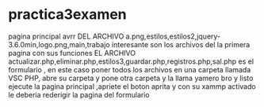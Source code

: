 # practica3examen
pagina principal
avrr
DEL ARCHIVO a.png,estilos,estilos2,jquery-3.6.0min,logo.png,main,trabajo interesante son los archivos  del la primera pagina con sus funciones
EL ARCHIVO  actualizar.php,eliminar.php,estilos3,guardar.php,registros.php,sal.php
es el formulario , en este caso poner todos los archivos en una carpeta llamada VSC PHP, abre su carpeta 
y pone otra carpeta y la llama  yamero bro  y listo ejecute la pagina principal ,apriete el boton  aprita y con su xammp activado le deberia rederigir 
la pagina del formulario 
